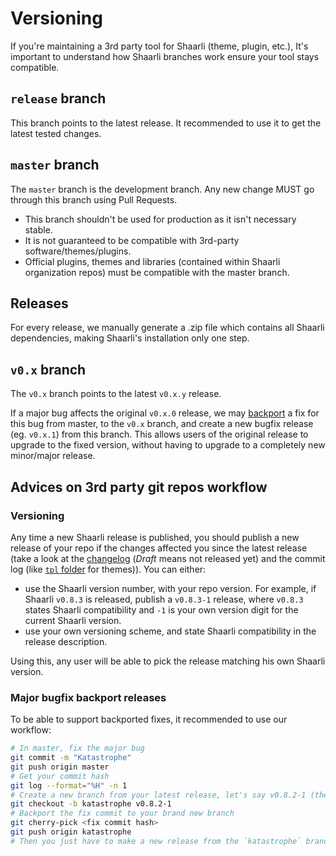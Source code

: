# Versioning

If you're maintaining a 3rd party tool for Shaarli (theme, plugin, etc.), It's important to understand how Shaarli branches work ensure your tool stays compatible.


## `release` branch

This branch points to the latest release. It recommended to use it to get the latest tested changes.


## `master` branch

The `master` branch is the development branch. Any new change MUST go through this branch using Pull Requests.

- This branch shouldn't be used for production as it isn't necessary stable.
- It is not guaranteed to be compatible with 3rd-party software/themes/plugins.
- Official plugins, themes and libraries (contained within Shaarli organization repos) must be compatible with the master branch.


## Releases

For every release, we manually generate a .zip file which contains all Shaarli dependencies, making Shaarli's installation only one step.


## `v0.x` branch

The `v0.x` branch points to the latest `v0.x.y` release.

If a major bug affects the original `v0.x.0` release, we may [backport](https://en.wikipedia.org/wiki/Backporting) a fix for this bug from master, to the `v0.x` branch, and create a new bugfix release (eg. `v0.x.1`) from this branch. This allows users of the original release to upgrade to the fixed version, without having to upgrade to a completely new minor/major release.



## Advices on 3rd party git repos workflow

### Versioning

Any time a new Shaarli release is published, you should publish a new release of your repo if the changes affected you since the latest release (take a look at the [changelog](https://github.com/shaarli/Shaarli/releases) (*Draft* means not released yet) and the commit log (like [`tpl` folder](https://github.com/shaarli/Shaarli/commits/master/tpl/default) for themes)). You can either:

- use the Shaarli version number, with your repo version. For example, if Shaarli `v0.8.3` is released, publish a `v0.8.3-1` release, where `v0.8.3` states Shaarli compatibility and `-1` is your own version digit for the current Shaarli version.
- use your own versioning scheme, and state Shaarli compatibility in the release description.

Using this, any user will be able to pick the release matching his own Shaarli version.


### Major bugfix backport releases

To be able to support backported fixes, it recommended to use our workflow:

```bash
# In master, fix the major bug
git commit -m "Katastrophe"
git push origin master
# Get your commit hash
git log --format="%H" -n 1
# Create a new branch from your latest release, let's say v0.8.2-1 (the tag name)
git checkout -b katastrophe v0.8.2-1
# Backport the fix commit to your brand new branch
git cherry-pick <fix commit hash>
git push origin katastrophe
# Then you just have to make a new release from the `katastrophe` branch tagged `v0.8.3-1`
```
